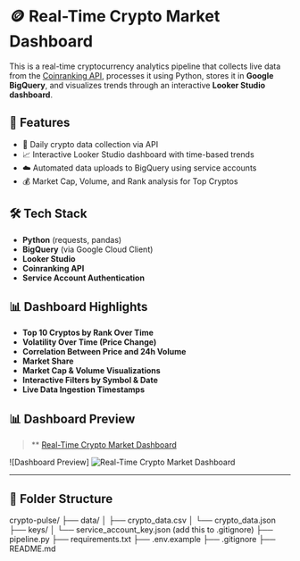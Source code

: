 # 🪙 Real-Time Crypto Market Dashboard

This is a real-time cryptocurrency analytics pipeline that collects live data from the [Coinranking API](https://coinranking.com), processes it using Python, stores it in **Google BigQuery**, and visualizes trends through an interactive **Looker Studio dashboard**.

## 🚀 Features
- 🔄 Daily crypto data collection via API
- 📈 Interactive Looker Studio dashboard with time-based trends
- ☁️ Automated data uploads to BigQuery using service accounts
- 💰 Market Cap, Volume, and Rank analysis for Top Cryptos

## 🛠️ Tech Stack
- **Python** (requests, pandas)
- **BigQuery** (via Google Cloud Client)
- **Looker Studio**
- **Coinranking API**
- **Service Account Authentication**

## 📊 Dashboard Highlights
- **Top 10 Cryptos by Rank Over Time**
- **Volatility Over Time (Price Change)**
- **Correlation Between Price and 24h Volume**
- **Market Share**
- **Market Cap & Volume Visualizations**
- **Interactive Filters by Symbol & Date**
- **Live Data Ingestion Timestamps**

## 📊 Dashboard Preview

> ** [Real-Time Crypto Market Dashboard](https://lookerstudio.google.com/s/u082dTM6sAQ)

![Dashboard Preview]
![Real-Time Crypto Market Dashboard](https://github.com/user-attachments/assets/0fd976d0-e12d-42dd-89e1-4a1bc61f7b27)

---

## 📁 Folder Structure
crypto-pulse/
├── data/
│   ├── crypto_data.csv
│   └── crypto_data.json
├── keys/
│   └── service_account_key.json  (add this to .gitignore)
├── pipeline.py
├── requirements.txt
├── .env.example
├── .gitignore
├── README.md

